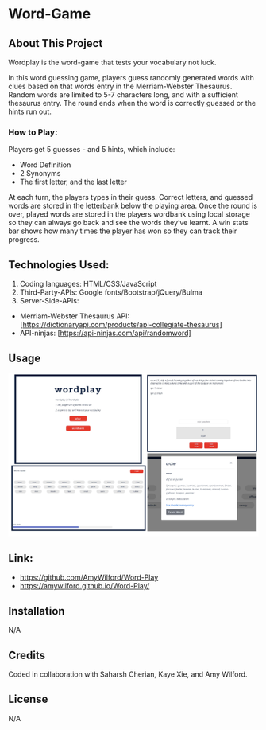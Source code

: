 # Word-Game

## About This Project
Wordplay is the word-game that tests your vocabulary not luck.

In this word guessing game, players guess randomly generated words with clues based on that words entry in the Merriam-Webster Thesaurus. Random words are limited to  5-7 characters long, and with a sufficient thesaurus entry. The round ends when the word is correctly guessed or the hints run out. 

### How to Play:
Players get 5 guesses - and 5 hints, which include:
- Word Definition
- 2 Synonyms
- The first letter, and the last letter

At each turn, the players types in their guess. Correct letters, and guessed words are stored in the letterbank below the playing area. Once the round is over, played words are stored in the players wordbank using local storage so they can always go back and see the words they’ve learnt. A win stats bar shows how many times the player has won so they can track their progress.


## Technologies Used:
1. Coding languages: HTML/CSS/JavaScript
2. Third-Party-APIs: Google fonts/Bootstrap/jQuery/Bulma
3. Server-Side-APIs: 
 - Merriam-Webster Thesaurus API: [https://dictionaryapi.com/products/api-collegiate-thesaurus]
 - API-ninjas: [https://api-ninjas.com/api/randomword]

## Usage

![Screenshot of the wordplay image](assets/img/wordplay.jpg)

## Link:
- https://github.com/AmyWilford/Word-Play 
- https://amywilford.github.io/Word-Play/

## Installation
N/A

## Credits
Coded in collaboration with Saharsh Cherian, Kaye Xie, and Amy Wilford.

## License
N/A